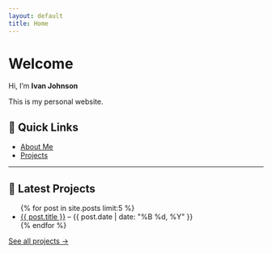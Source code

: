 ```yaml
---
layout: default
title: Home
---
```


# Welcome  

Hi, I’m **Ivan Johnson** 

This is my personal website.  

## 📌 Quick Links
- [About Me](about.md)  
- [Projects](projects.md)  

---

## 🚀 Latest Projects  

<ul>
  {% for post in site.posts limit:5 %}
    <li>
      <a href="{{ post.url }}">{{ post.title }}</a> – {{ post.date | date: "%B %d, %Y" }}
    </li>
  {% endfor %}
</ul>

[See all projects →](projects.md)
